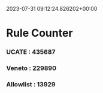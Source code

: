 2023-07-31 09:12:24.826202+00:00
# Rule Counter 
 ### UCATE : 435687

 ### Veneto : 229890

 ### Allowlist : 13929
